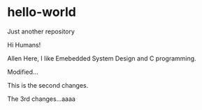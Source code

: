 # hello-world
Just another repository

Hi Humans!

Allen Here, I like Emebedded System Design and C programming.


Modified...

This is the second changes.

The 3rd changes...aaaa

